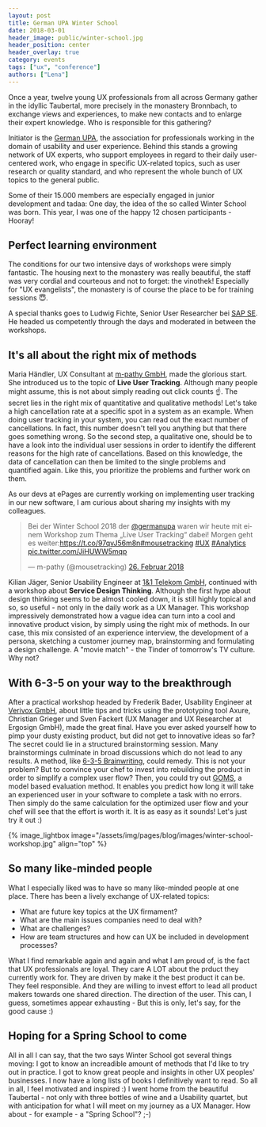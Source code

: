 ```yaml
---
layout: post
title: German UPA Winter School
date: 2018-03-01
header_image: public/winter-school.jpg
header_position: center
header_overlay: true
category: events
tags: ["ux", "conference"]
authors: ["Lena"]
---
```




Once a year, twelve young UX professionals from all across Germany gather in the idyllic Taubertal, more precisely in the monastery Bronnbach, to exchange views and experiences, to make new contacts and to enlarge their expert knowledge.
Who is responsible for this gathering?

Initiator is the [German UPA](https://www.germanupa.de/), the association for professionals working in the domain of usability and user experience.
Behind this stands a growing network of UX experts, who support employees in regard to their daily user-centered work, who engage in specific UX-related topics, such as user research or quality standard, and who represent the whole bunch of UX topics to the general public.

Some of their 15.000 members are especially engaged in junior development and tadaa: One day, the idea of the so called Winter School was born.
This year, I was one of the happy 12 chosen participants - Hooray!

## Perfect learning environment

The conditions for our two intensive days of workshops were simply fantastic.
The housing next to the monastery was really beautiful, the staff was very cordial and courteous and not to forget: the vinothek!
Especially for "UX evangelists", the monastery is of course the place to be for training sessions 😇.

A special thanks goes to Ludwig Fichte, Senior User Researcher bei [SAP SE](https://www.sap.com/corporate/de.html).
He headed us competently through the days and moderated in between the workshops.


## It's all about the right mix of methods

Maria Händler, UX Consultant at [m-pathy GmbH](https://www.m-pathy.com/de/), made the glorious start.
She introduced us to the topic of **Live User Tracking**.
Although many people might assume, this is not about simply reading out click counts ☝️.
The secret lies in the right mix of quantitative and qualitative methods!
Let's take a high cancellation rate at a specific spot in a system as an example.
When doing user tracking in your system, you can read out the exact number of cancellations.
In fact, this number doesn't tell you anything but that there goes something wrong.
So the second step, a qualitative one, should be to have a look into the individual user sessions in order to identify the different reasons for the high rate of cancellations.
Based on this knowledge, the data of cancellation can then be limited to the single problems and quantified again.
Like this, you prioritize the problems and further work on them.

As our devs at ePages are currently working on implementing user tracking in our new software, I am curious about sharing my insights with my colleagues.

<blockquote class="twitter-tweet" data-lang="de"><p lang="de" dir="ltr">Bei der Winter School 2018 der <a href="https://twitter.com/germanupa?ref_src=twsrc%5Etfw">@germanupa</a> waren wir heute mit einem Workshop zum Thema „Live User Tracking“ dabei! Morgen geht es weiter:<a href="https://t.co/97qvJ56m8n">https://t.co/97qvJ56m8n</a><a href="https://twitter.com/hashtag/mousetracking?src=hash&amp;ref_src=twsrc%5Etfw">#mousetracking</a> <a href="https://twitter.com/hashtag/UX?src=hash&amp;ref_src=twsrc%5Etfw">#UX</a> <a href="https://twitter.com/hashtag/Analytics?src=hash&amp;ref_src=twsrc%5Etfw">#Analytics</a> <a href="https://t.co/JiHUWW5mqp">pic.twitter.com/JiHUWW5mqp</a></p>&mdash; m-pathy (@mousetracking) <a href="https://twitter.com/mousetracking/status/968130064041893888?ref_src=twsrc%5Etfw">26. Februar 2018</a></blockquote>
<script async src="https://platform.twitter.com/widgets.js" charset="utf-8"></script>


Kilian Jäger, Senior Usability Engineer at [1&1 Telekom GmbH](https://unternehmen.1und1.de/impressum/), continued with a workshop about **Service Design Thinking**.
Although the first hype about design thinking seems to be almost cooled down, it is still highly topical and so, so useful - not only in the daily work as a UX Manager.
This workshop impressively demonstrated how a vague idea can turn into a cool and innovative product vision, by simply using the right mix of methods.
In our case, this mix consisted of an experience interview, the development of a persona, sketching a customer journey map, brainstorming and formulating a design challenge.
A "movie match" - the Tinder of tomorrow's TV culture.
Why not?


## With 6-3-5 on your way to the breakthrough

After a practical workshop headed by Frederik Bader, Usability Engineer at [Verivox GmbH](), about little tips and tricks using the prototyping tool Axure, Christian Grieger und Sven Fackert (UX Manager and UX Researcher at Ergosign GmbH), made the great final.
Have you ever asked yourself how to pimp your dusty existing product, but did not get to innovative ideas so far?
The secret could lie in a structured brainstorming session.
Many brainstormings culminate in broad discussions which do not lead to any results.
A method, like [6-3-5 Brainwriting](), could remedy.
This is not your problem?
But to convince your chef to invest into rebuilding the product in order to simplify a complex user flow?
Then, you could try out [GOMS](), a model based evaluation method.
It enables you predict how long it will take an experienced user in your software to complete a task with no errors.
Then simply do the same calculation for the optimized user flow and your chef will see that the effort is worth it.
It is as easy as it sounds!
Let's just try it out :)

{% image_lightbox image="/assets/img/pages/blog/images/winter-school-workshop.jpg" align="top" %}


## So many like-minded people

What I especially liked was to have so many like-minded people at one place.
There has been a lively exchange of UX-related topics:
* What are future key topics at the UX firmament?
* What are the main issues companies need to deal with?
* What are challenges?
* How are team structures and how can UX be included in development processes?

What I find remarkable again and again and what I am proud of, is the fact that UX professionals are loyal.
They care A LOT about the prduct they currently work for. They are driven by make it the best product it can be.
They feel responsible.
And they are willing to invest effort to lead all product makers towards one shared direction.
The direction of the user.
This can, I guess, sometimes appear exhausting - But this is only, let's say, for the good cause :)


## Hoping for a Spring School to come

All in all I can say, that the two says Winter School got several things moving:
I got to know an increadible amount of methods that I'd like to try out in practice.
I got to know great people and insights in other UX peoples' businesses.
I now have a long lists of books I definitively want to read.
So all in all, I feel motivated and inspired :)
I went home from the beautiful Taubertal - not only with three bottles of wine and a Usability quartet, but with anticipation for what I will meet on my journey as a UX Manager.
How about - for example - a "Spring School"? ;-)
